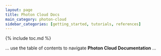 ```yaml
---
layout: page
title: Photon Cloud Docs
main_category: photon-cloud
sidebar_categories: [getting_started, tutorials, references]
---
```

{% include toc.md %}

... use the table of contents to navigate **Photon Cloud Documentation** ...